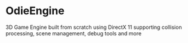 # OdieEngine
3D Game Engine built from scratch using DirectX 11 supporting collision processing, scene management, debug tools and more
